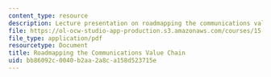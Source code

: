 ```yaml
---
content_type: resource
description: Lecture presentation on roadmapping the communications value chain.
file: https://ol-ocw-studio-app-production.s3.amazonaws.com/courses/15-795-seminar-in-operations-management-fall-2002/bb86092c0040b2aa2a8ca158d523715e_commroadmapmitfine021102.pdf
file_type: application/pdf
resourcetype: Document
title: Roadmapping the Communications Value Chain
uid: bb86092c-0040-b2aa-2a8c-a158d523715e
---
```

